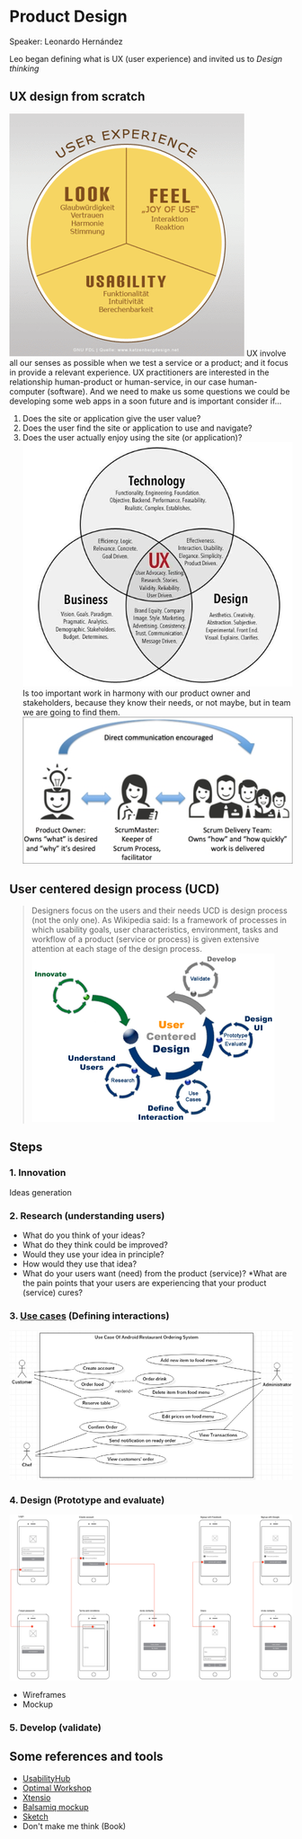 # Product Design
Speaker: Leonardo Hernández

Leo began defining what is UX (user experience) and invited us to *Design thinking*
## UX design from scratch
![UX Look Feel Usability](/img/1.gif)
UX involve all our senses as possible when we test a service or a product; and it focus in provide a relevant experience. 
UX practitioners are interested in the relationship human-product or human-service, in our case human-computer (software). And we need to make us some questions
we could be developing some web apps in a soon future and is important consider if...
1. Does the site or application give the user value?
2. Does the user find the site or application to use and navigate?
3. Does the user actually enjoy using the site (or application)?
![UX Tech Business Design](/img/2.jpg)
Is too important work in harmony with our product owner and stakeholders, because they know their needs, or not maybe, but in team we are going to find them.
![UX Tech Business Design](/img/3.png)
## User centered design process (UCD)
> Designers focus on the users and their needs 
UCD is design process (not the only one).
As Wikipedia said:
> Is a framework of processes in which usability goals, user characteristics, environment, tasks and workflow of a product (service or process) is given extensive attention at each stage of the design process.
![UCD](/img/5.gif)
## Steps
### 1. Innovation
Ideas generation
### 2. Research (understanding users)
* What do you think of your ideas?
* What do they think could be improved?
* Would they use your idea in principle?
* How would they use that idea?
* What do your users want (need) from the product (service)?
*What are the pain points that your users are experiencing that your product (service) cures?
### 3. [Use cases](http://www.agilemodeling.com/artifacts/useCaseDiagram.htm) (Defining interactions)
![User Case](/img/6.png)
### 4. Design (Prototype and evaluate)
![wireframe](/img/7.png)
* Wireframes
* Mockup
### 5. Develop (validate)

## Some references and tools
* [UsabilityHub](https://usabilityhub.com/)
* [Optimal Workshop](https://www.optimalworkshop.com)
* [Xtensio](https://xtensio.com/)
* [Balsamiq mockup](https://balsamiq.com/)
* [Sketch](https://www.sketchapp.com/)
* Don't make me think (Book)

